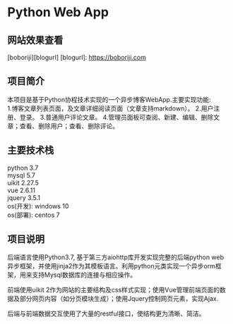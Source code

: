 # Python Web App
## 网站效果查看
[boboriji][blogurl]
[blogurl]: https://boboriji.com

## 项目简介
本项目是基于Python协程技术实现的一个异步博客WebApp.主要实现功能:  
1.博客文章列表页面，及文章详细阅读页面（文章支持markdown）。
2.用户注册、登录。
3.普通用户评论文章。
4.管理员面板可查阅、新建、编辑、删除文章；查看、删除用户；查看、删除评论。

## 主要技术栈
python 3.7  
mysql 5.7  
uikit 2.27.5  
vue 2.6.11  
jquery 3.5.1  
os(开发): windows 10  
os(部署): centos 7

## 项目说明
后端语言使用Python3.7, 基于第三方aiohttp库开发实现完整的后端python web异步框架，并使用jinja2作为其模板语言。利用python元类实现一个异步orm框架，用来支持Mysql数据库的连接与相应操作。

前端使用uikit 2作为网站的主要结构及css样式实现；使用Vue管理前端页面的数据及部分网页内容（如分页模块生成）；使用Jquery控制网页元素，实现Ajax.

后端与前端数据交互使用了大量的restful接口，使结构更为清晰、简洁。

